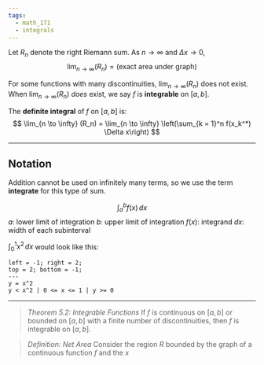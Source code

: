 ```yaml
---
tags:
  - math_171
  - integrals
---
```


Let $R_n$ denote the right Riemann sum.
As $n \to \infty$ and $\Delta x \to 0$,
$$ \lim_{n \to \infty} (R_n) = \text{(exact area under graph)} $$

For some functions with many discontinuities, $\lim_{n \to \infty} (R_n)$ does not exist. When $\lim_{n \to \infty} (R_n)$ *does* exist, we say $f$ is **integrable** on $[a, b]$.

The **definite integral** of $f$ on $[a, b]$ is:
$$ \lim_{n \to \infty} (R_n) = \lim_{n \to \infty} \left(\sum_{k = 1}^n f(x_k^*) \Delta x\right) $$

---

## Notation

Addition cannot be used on infinitely many terms, so we use the term **integrate** for this type of sum.

$$ \int_a^b f(x) \, dx $$
$a$: lower limit of integration
$b$: upper limit of integration
$f(x)$: integrand
$dx$: width of each subinterval

$\int_0^1 x^2 \, dx$ would look like this:
```desmos-graph
left = -1; right = 2;
top = 2; bottom = -1;
---
y = x^2
y < x^2 | 0 <= x <= 1 | y >= 0
```

---

> *Theorem 5.2: Integrable Functions*
> If $f$ is continuous on $[a, b]$ or bounded on $[a, b]$ with a finite number of discontinuities, then $f$ is integrable on $[a, b]$.

> *Definition: Net Area*
> Consider the region $R$ bounded by the graph of a continuous function $f$ and the $x$